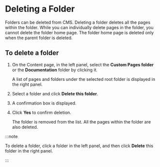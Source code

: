 ﻿---
sidebar_position: 10
---

# Deleting a Folder

<head>
  <meta name="guidename" content="API Management"/>
  <meta name="context" content="GUID-e7175b63-9fab-48e4-aa4f-465e7014c220"/>
</head>

Folders can be deleted from CMS. Deleting a folder deletes all the pages within the folder. While you can individually delete pages in the folder, you cannot delete the folder home page. The folder home page is deleted only when the parent folder is deleted. 

## To delete a folder

1. On the Content page, in the left panel, select the **Custom Pages folder** or the **Documentation** folder by clicking it. 

   A list of pages and folders under the selected root folder is displayed in the right panel.

2. Select a folder and click **Delete this folder**.

3. A confirmation box is displayed. 

4. Click **Yes** to confirm deletion. 

   The folder is removed from the list. All the pages within the folder are also deleted. 

:::note

To delete a folder, click a folder in the left panel, and then click **Delete** this folder in the right panel. 

:::
